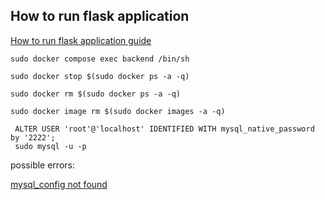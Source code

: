 ## How to run flask application 

[How to run flask application guide](https://www.twilio.com/blog/how-run-flask-application)

```
sudo docker compose exec backend /bin/sh

sudo docker stop $(sudo docker ps -a -q)

sudo docker rm $(sudo docker ps -a -q)

sudo docker image rm $(sudo docker images -a -q)

 ALTER USER 'root'@'localhost' IDENTIFIED WITH mysql_native_password by '2222';  
 sudo mysql -u -p
```

possible errors:

[mysql_config not found](https://stackoverflow.com/questions/7475223/mysql-config-not-found-when-installing-mysqldb-python-interface)